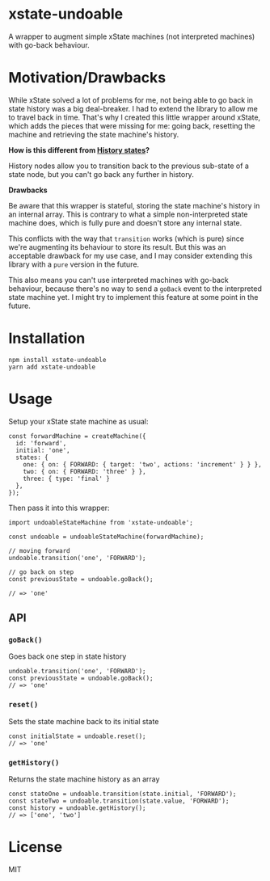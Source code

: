 # xstate-undoable

A wrapper to augment simple xState machines (not interpreted machines) with go-back behaviour.

# Motivation/Drawbacks

While xState solved a lot of problems for me, not being able to go back in state history was a big deal-breaker. I had to extend the library to allow me to travel back in time. That's why I created this little wrapper around xState, which adds the pieces that were missing for me: going back, resetting the machine and retrieving the state machine's history.

**How is this different from [History states](https://github.com/davidkpiano/xstate#history-states)?**

History nodes allow you to transition back to the previous sub-state of a state node, but you can't go back any further in history.

**Drawbacks**

Be aware that this wrapper is stateful, storing the state machine's history in an internal array. This is contrary to what a simple non-interpreted state machine does, which is fully pure and doesn't store any internal state.

This conflicts with the way that `transition` works (which is pure) since we're augmenting its behaviour to store its result. But this was an acceptable drawback for my use case, and I may consider extending this library with a `pure` version in the future.

This also means you can't use interpreted machines with go-back behaviour, because there's no way to send a `goBack` event to the interpreted state machine yet. I might try to implement this feature at some point in the future.

# Installation

```
npm install xstate-undoable
yarn add xstate-undoable
```

# Usage

Setup your xState state machine as usual:

```
const forwardMachine = createMachine({
  id: 'forward',
  initial: 'one',
  states: {
    one: { on: { FORWARD: { target: 'two', actions: 'increment' } } },
    two: { on: { FORWARD: 'three' } },
    three: { type: 'final' }
  },
});
```

Then pass it into this wrapper:

```
import undoableStateMachine from 'xstate-undoable';

const undoable = undoableStateMachine(forwardMachine);

// moving forward
undoable.transition('one', 'FORWARD');

// go back on step
const previousState = undoable.goBack();

// => 'one'
```

## API

### `goBack()`

Goes back one step in state history

```
undoable.transition('one', 'FORWARD');
const previousState = undoable.goBack();
// => 'one'
```

### `reset()`

Sets the state machine back to its initial state

```
const initialState = undoable.reset();
// => 'one'
```

### `getHistory()`

Returns the state machine history as an array

```
const stateOne = undoable.transition(state.initial, 'FORWARD');
const stateTwo = undoable.transition(state.value, 'FORWARD');
const history = undoable.getHistory();
// => ['one', 'two']
```

# License

MIT
